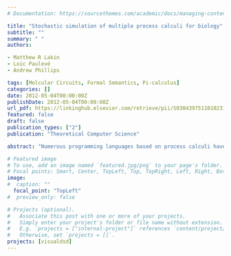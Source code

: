 ```yaml
---
# Documentation: https://sourcethemes.com/academic/docs/managing-content/

title: "Stochastic simulation of multiple process calculi for biology"
subtitle: ""
summary: " "
authors:

- Matthew R Lakin
- Loïc Paulevé
- Andrew Phillips

tags: [Molcular Circuits, Formal Semantics, Pi-calculus]
categories: []
date: 2012-05-04T00:00:00Z
publishDate: 2012-05-04T00:00:00Z
url_pdf: https://linkinghub.elsevier.com/retrieve/pii/S0304397511010231
featured: false
draft: false
publication_types: ["2"]
publication: "Theoretical Computer Science"

abstract: "Numerous programming languages based on process calculi have been developed for biological modelling, many of which can generate potentially unbounded numbers of molecular species and reactions. As a result, such languages cannot rely on standard reaction-based simulation methods, and are generally implemented using custom stochastic simulation algorithms. As an alternative, this paper proposes a generic abstract machine that can be instantiated to simulate a range of process calculi using a range of simulation methods. The abstract machine functions as a just-in-time compiler, which dynamically updates the set of possible reactions and chooses the next reaction in an iterative cycle. We instantiate the generic abstract machine with two Markovian simulation methods and provide encodings for four process calculi: the agent-based pi-calculus, the compartment-based bioambient calculus, the rule-based kappa calculus and the domain-specific DNA strand displacement calculus. We present a generic method for proving that the encoding of an arbitrary process calculus into the abstract machine is correct, and we use this method to prove the correctness of all four calculus encodings. Finally, we demonstrate how the generic abstract machine can be used to simulate heterogeneous models in which discrete communicating sub-models are written using different domain-specific languages and then simulated together. Our approach forms the basis of a multi-language environment for the simulation of heterogeneous biological models."

# Featured image
# To use, add an image named `featured.jpg/png` to your page's folder.
# Focal points: Smart, Center, TopLeft, Top, TopRight, Left, Right, BottomLeft, Bottom, BottomRight.
image: 
#  caption: ""
  focal_point: "TopLeft"
#  preview_only: false

# Projects (optional).
#   Associate this post with one or more of your projects.
#   Simply enter your project's folder or file name without extension.
#   E.g. `projects = ["internal-project"]` references `content/project/deep-learning/index.md`.
#   Otherwise, set `projects = []`.
projects: [visualdsd]
---
```

